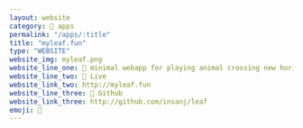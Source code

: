 ```yaml
---
layout: website
category: 🏬 apps
permalink: "/apps/:title"
title: "myleaf.fun"
type: "WEBSITE"
website_img: myleaf.png
website_line_one: 🐝 minimal webapp for playing animal crossing new horizons
website_line_two: 🚀 Live
website_link_two: http://myleaf.fun
website_line_three: 👾 Github
website_link_three: http://github.com/insanj/leaf
emoji: 🐝
---
```

